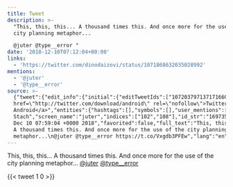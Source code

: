 ```yaml
---
title: Tweet
description: >-
  "This, this, this... A thousand times this. And once more for the use of the
  city planning metaphor...

  @juter @type__error "
date: '2018-12-10T07:12:04+00:00'
links:
  - 'https://twitter.com/dinodaizovi/status/1071868632035028992'
mentions:
  - '@juter'
  - '@type__error'
source: >-
  {"tweet":{"edit_info":{"initial":{"editTweetIds":["1072037971371716608"],"editableUntil":"2018-12-10T08:59:04.534Z","editsRemaining":"5","isEditEligible":true}},"retweeted":false,"source":"<a
  href=\"http://twitter.com/download/android\" rel=\"nofollow\">Twitter for
  Android</a>","entities":{"hashtags":[],"symbols":[],"user_mentions":[{"name":"Justin
  Stach","screen_name":"juter","indices":["102","108"],"id_str":"1697357953550929920","id":"1697357953550929920"},{"name":"Sophie","screen_name":"type__error","indices":["109","121"],"id_str":"733123902","id":"733123902"}],"urls":[{"url":"https://t.co/Vxgdb3PFEw","expanded_url":"https://twitter.com/dinodaizovi/status/1071868632035028992","display_url":"twitter.com/dinodaizovi/st…","indices":["122","145"]}]},"display_text_range":["0","145"],"favorite_count":"1","id_str":"1072037971371716608","truncated":false,"retweet_count":"0","id":"1072037971371716608","possibly_sensitive":false,"created_at":"Mon
  Dec 10 07:59:04 +0000 2018","favorited":false,"full_text":"This, this, this...
  A thousand times this. And once more for the use of the city planning
  metaphor...\n@juter @type__error https://t.co/Vxgdb3PFEw","lang":"en"}}
---
```

This, this, this... A thousand times this. And once more for the use of the city planning metaphor...
[@juter](https://twitter.com/@juter) [@type__error](https://twitter.com/@type__error) 
    
{{< tweet 1 0 >}}
    
